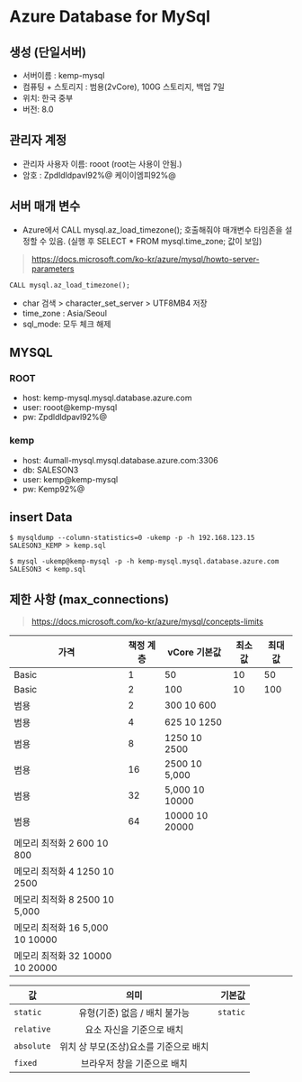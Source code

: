 # Azure Database for MySql

## 생성 (단일서버)
- 서버이름 : kemp-mysql
- 컴퓨팅 + 스토리지 : 범용(2vCore), 100G 스토리지, 백업 7일
- 위치: 한국 중부
- 버전: 8.0

## 관리자 계정
- 관리자 사용자 이름: rooot  (root는 사용이 안됨.)
- 암호 : Zpdldldpavl92%@  케이이엠피92%@



## 서버 매개 변수

- Azure에서 CALL mysql.az_load_timezone(); 호출해줘야 매개변수 타임존을 설정할 수 있음. (실행 후 SELECT * FROM mysql.time_zone; 값이 보임)
> https://docs.microsoft.com/ko-kr/azure/mysql/howto-server-parameters
```mysql
CALL mysql.az_load_timezone();
```
- char 검색 > character_set_server > UTF8MB4 저장
- time_zone : Asia/Seoul
- sql_mode: 모두 체크 해제

## MYSQL

### ROOT
- host: kemp-mysql.mysql.database.azure.com
- user: rooot@kemp-mysql
- pw: Zpdldldpavl92%@


### kemp
- host: 4umall-mysql.mysql.database.azure.com:3306
- db: SALESON3
- user: kemp@kemp-mysql
- pw: Kemp92%@


## insert Data
```
$ mysqldump --column-statistics=0 -ukemp -p -h 192.168.123.15 SALESON3_KEMP > kemp.sql

$ mysql -ukemp@kemp-mysql -p -h kemp-mysql.mysql.database.azure.com SALESON3 < kemp.sql
```


## 제한 사항 (max_connections)
> https://docs.microsoft.com/ko-kr/azure/mysql/concepts-limits

| 가격 | 책정 계층 | vCore	기본값 | 최소 값 |	최대 값 | 
|---|---|---|---|---|
|Basic	| 1	| 50    | 10	| 50    |
|Basic  | 2	| 100   | 10	| 100   |
|범용 | 2     | 300	10	600
|범용 | 4     | 625	10	1250
|범용 | 8     | 1250	10	2500
|범용 | 16    | 2500	10	5,000
|범용 | 32    | 5,000	10	10000
|범용 | 64    | 10000	10	20000
|메모리 최적화	2	600	10	800
|메모리 최적화	4	1250	10	2500
|메모리 최적화	8	2500	10	5,000
|메모리 최적화	16	5,000	10	10000
|메모리 최적화	32	10000	10	20000


| 값 | 의미 | 기본값 |
|---|:---:|---:|
| `static` | 유형(기준) 없음 / 배치 불가능 | `static` |
| `relative` | 요소 자신을 기준으로 배치 |  |
| `absolute` | 위치 상 부모(조상)요소를 기준으로 배치 |  |
| `fixed` | 브라우저 창을 기준으로 배치 |  |
